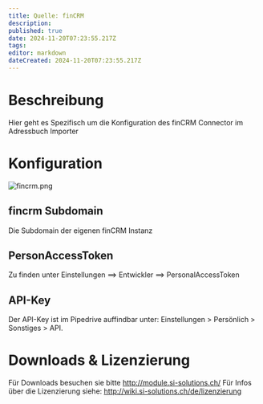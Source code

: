 ```yaml
---
title: Quelle: finCRM
description: 
published: true
date: 2024-11-20T07:23:55.217Z
tags: 
editor: markdown
dateCreated: 2024-11-20T07:23:55.217Z
---
```


# Beschreibung
Hier geht es Spezifisch um die Konfiguration des finCRM Connector im Adressbuch Importer
# Konfiguration

![fincrm.png](/uploads/adressbuch-importer-fincrm/fincrm.png)

## fincrm Subdomain
Die Subdomain der eigenen finCRM Instanz

## PersonAccessToken
Zu finden unter Einstellungen ==> Entwickler ==> PersonalAccessToken

## API-Key
Der API-Key ist im Pipedrive auffindbar unter: Einstellungen > Persönlich > Sonstiges > API.

# Downloads & Lizenzierung
Für Downloads besuchen sie bitte http://module.si-solutions.ch/
Für Infos über die Lizenzierung siehe: http://wiki.si-solutions.ch/de/lizenzierung